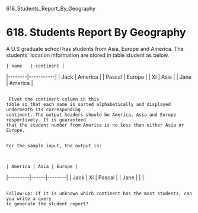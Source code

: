 618_Students_Report_By_Geography
# 618. Students Report By Geography

A U.S graduate school has students from Asia, Europe and America. The students' location
    information are stored in table student as below.
     

    | name   | continent |
|--------|-----------|
| Jack   | America   |
| Pascal | Europe    |
| Xi     | Asia      |
| Jane   | America   |

     
     Pivot the continent column in this
    table so that each name is sorted alphabetically and displayed underneath its corresponding
    continent. The output headers should be America, Asia and Europe respectively. It is guaranteed
    that the student number from America is no less than either Asia or Europe.

     
    For the sample input, the output is:

     

    | America | Asia | Europe |
|---------|------|--------|
| Jack    | Xi   | Pascal |
| Jane    |      |        |

     
    Follow-up: If it is unknown which continent has the most students, can you write a query
    to generate the student report?